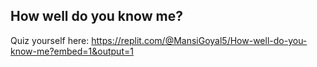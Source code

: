 ## How well do you know me?

Quiz yourself here: https://replit.com/@MansiGoyal5/How-well-do-you-know-me?embed=1&output=1
